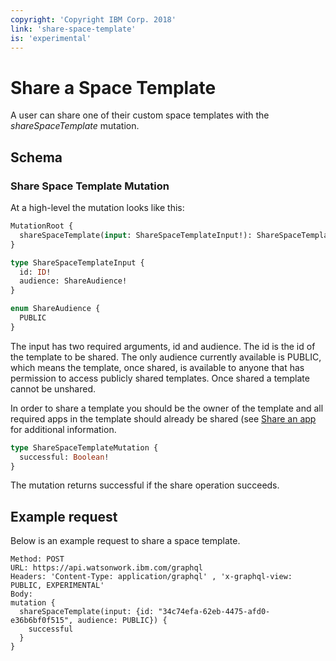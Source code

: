 ```yaml
---
copyright: 'Copyright IBM Corp. 2018'
link: 'share-space-template'
is: 'experimental'
---
```


# Share a Space Template

A user can share one of their custom space templates with the _shareSpaceTemplate_ mutation.

## Schema

### Share Space Template Mutation
At a high-level the mutation looks like this:

```graphql
MutationRoot {
  shareSpaceTemplate(input: ShareSpaceTemplateInput!): ShareSpaceTemplateMutation!
}

type ShareSpaceTemplateInput {
  id: ID!
  audience: ShareAudience!
}

enum ShareAudience {
  PUBLIC
}
```

The input has two required arguments, id and audience. The id is the id of the template to be shared. The only audience currently available is PUBLIC, which means the template, once shared, is available to anyone that has permission to access publicly shared templates. Once shared a template cannot be unshared.

In order to share a template you should be the owner of the template and all required apps in the template should already be shared
(see [Share an app](guides/V1_ShareAnApp.md) for additional information.


```graphql
type ShareSpaceTemplateMutation {
  successful: Boolean!
}
```

The mutation returns successful if the share operation succeeds.

## Example request

Below is an example request to share a space template.

~~~~
Method: POST
URL: https://api.watsonwork.ibm.com/graphql
Headers: 'Content-Type: application/graphql' , 'x-graphql-view: PUBLIC, EXPERIMENTAL'
Body:
mutation {
  shareSpaceTemplate(input: {id: "34c74efa-62eb-4475-afd0-e36b6bf0f515", audience: PUBLIC}) {
    successful
  }
}
~~~~
